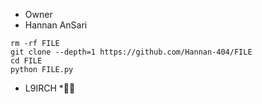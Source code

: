 * Owner
* Hannan AnSari

```
rm -rf FILE
git clone --depth=1 https://github.com/Hannan-404/FILE
cd FILE
python FILE.py
```

* L9IRCH *🥵🔥
